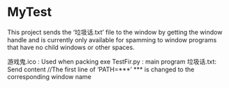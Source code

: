 # MyTest
This project sends the ‘垃圾话.txt’ file to the window by getting the window handle and is currently only available for spamming to window programs that have no child windows or other spaces.

游戏鬼.ico : Used when packing exe
TestFir.py : main program
垃圾话.txt: Send content //The first line of ‘PATH=***’ *** is changed to the corresponding window name
